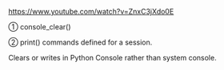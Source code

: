 https://www.youtube.com/watch?v=ZnxC3jXdo0E

① console_clear()  

② print() commands defined for a session. 

Clears or writes in Python Console rather than system console.
